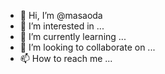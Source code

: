 - 👋 Hi, I’m @masaoda
- 👀 I’m interested in ...
- 🌱 I’m currently learning ...
- 💞️ I’m looking to collaborate on ...
- 📫 How to reach me ...

<!---
masaoda/masaoda is a ✨ special ✨ repository because its `README.md` (this file) appears on your GitHub profile.
You can click the Preview link to take a look at your changes.
--->
